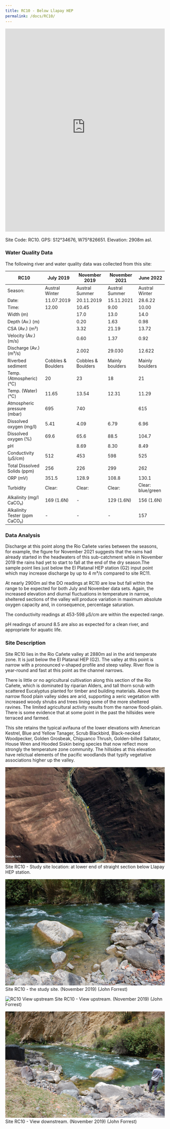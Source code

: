 ```yaml
---
title: RC10 - Below Llapay HEP
permalink: /docs/RC10/
---
```


<iframe width="100%" height="640" allowfullscreen style="border-style:none;" src="https://cavep-undc-hosting.netlify.com/sites/RC10/app-files/"></iframe>


Site Code: RC10.  GPS: S12°34676, W75°826651. Elevation:
2908m asl.


### Water Quality Data

The following river and water quality data was collected from this site:

|     RC10                             |     July 2019             |     November 2019         |     November 2021      |     June 2022            |
|--------------------------------------|---------------------------|---------------------------|------------------------|--------------------------|
|     Season:                          |     Austral Winter        |     Austral Summer        |     Austral Summer     |     Austral Winter       |
|     Date:                            |     11.07.2019            |     20.11.2019            |     15.11.2021         |     28.6.22              |
|     Time:                            |     12.00                 |     10.45                 |     9.00               |     10.00                |
|     Width (m)                        |                           |     17.0                  |     13.0               |     14.0                 |
|     Depth (Av.) (m)                  |                           |     0.20                  |     1.63               |     0.98                 |
|     CSA (Av.) (m²)                   |                           |     3.32                  |     21.19              |     13.72                |
|     Velocity (Av.) (m/s)             |                           |     0.60                  |     1.37               |     0.92                 |
|     Discharge (Av.) (m³/s)           |                           |     2.002                 |     29.030             |     12.622               |
|     Riverbed sediment                |     Cobbles & Boulders    |     Cobbles & Boulders    |     Mainly boulders    |     Mainly boulders      |
|     Temp. (Atmospheric) (°C)         |     20                    |     23                    |     18                 |     21                   |
|     Temp. (Water) (°C)               |     11.65                 |     13.54                 |     12.31              |     11.29                |
|     Atmospheric pressure (mbar)      |     695                   |     740                   |                        |     615                  |
|     Dissolved oxygen (mg/l)          |     5.41                  |     4.09                  |     6.79               |     6.96                 |
|     Dissolved oxygen (%)             |     69.6                  |     65.6                  |     88.5               |     104.7                |
|     pH                               |                           |     8.69                  |     8.30               |     8.49                 |
|     Conductivity (µS/cm)             |     512                   |     453                   |     598                |     525                  |
|     Total Dissolved Solids (ppm)     |     256                   |     226                   |     299                |     262                  |
|     ORP (mV)                         |     351.5                 |     128.9                 |     108.8              |     130.1                |
|     Turbidity                        |     Clear:                |     Clear:                |     Clear:             |     Clear: blue/green    |
|     Alkalinity (mg/l CaCO₃)          |     169 (1.6N)            |     -                     |     129 (1.6N)         |     156 (1.6N)           |
|     Alkalinity Tester (ppm CaCO₃)    |     -                     |     -                     |     -                  |     157                  |


### Data Analysis
Discharge at this point along the Rio Cañete varies between the seasons, for example, the figure for November 2021 suggests that the rains had already started in the headwaters of this sub-catchment while in November 2019 the rains had yet to start to fall at the end of the dry season.The sample point lies just below  the El Platanal HEP station (G2) input point which may increase discharge by up to 4 m³/s compared to site RC11.

At nearly 2900m asl the DO readings at RC10 are low but fall within the range to be expected for both July and November data sets. Again, the increased elevation and diurnal fluctuations in temperature in narrow, sheltered sections of the valley will produce variation in maximum absolute oxygen capacity and, in consequence, percentage saturation. 

The conductivity readings at 453-598 µS/cm are within the expected range.    

pH readings of around 8.5 are also as expected for a clean river, and appropriate for aquatic life.


### Site Description
Site RC10 lies in the Rio Cañete valley at 2880m asl in the arid temperate zone. It is just below the El Platanal HEP (G2). The valley at this point is narrow with a pronounced v-shaped profile and steep valley. River flow is year-round and fast at this point as the channel narrows.

There is little or no agricultural cultivation along this section of the Rio Cañete, which is dominated by riparian Alders, and tall thorn scrub with scattered Eucalyptus planted for timber and building materials. Above the narrow flood plain valley sides are arid, supporting a xeric vegetation with increased woody shrubs and trees lining some of the more sheltered ravines. The limited agricultural activity results from the narrow flood-plain. There is some evidence that at some point in the past the hillsides were terraced and farmed.

This site retains the typical avifauna of the lower elevations with American Kestrel, Blue and Yellow Tanager, Scrub Blackbird, Black-necked Woodpecker, Golden Grosbeak, Chiguanco Thrush, Golden-billed Saltator, House Wren and Hooded Siskin being species that now reflect more strongly the temperature zone community. The hillsides at this elevation have relictual elements of the pacific woodlands that typify vegetative associations higher up the valley.  


![RC10 View upstream](/assets/SiteDescriptions/RC10/RC10BelowLlapayHEP.jpg)
Site RC10 - Study site location: at lower end of straight section below Llapay HEP station. 


![Site RC10 - the study site. (John Forrest)](/assets/SiteDescriptions/RC10/RC10Site.jpg)
Site RC10 - the study site.  (November 2019) (John Forrest)


![RC10 View upstream](/assets/SiteDescriptions/RC10/RC10Viewupstream.jpg)
Site RC10 - View upstream.  (November 2019) (John Forrest)


![RC10 View downstream](/assets/SiteDescriptions/RC10/RC10Viewdownstream.jpg)
Site RC10 - View downstream.  (November 2019) (John Forrest)
